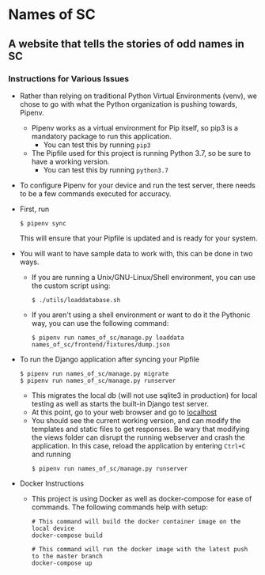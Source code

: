 # Names of SC
## A website that tells the stories of odd names in SC

### Instructions for Various Issues
- Rather than relying on traditional Python Virtual Environments (venv), we
  chose to go with what the Python organization is pushing towards, Pipenv.
  - Pipenv works as a virtual environment for Pip itself, so pip3 is a mandatory
    package to run this application.
    - You can test this by running
      `pip3`
  - The Pipfile used for this project is running Python 3.7, so be sure to have
    a working version.
    - You can test this by running
      `python3.7`

- To configure Pipenv for your device and run the test server, there needs to
  be a few commands executed for accuracy.

- First, run
  ```
  $ pipenv sync
  ```
  This will ensure that your Pipfile is updated and is ready for your system.

- You will want to have sample data to work with, this can be done in two ways.
  - If you are running a Unix/GNU-Linux/Shell environment, you can use the 
    custom script using:
    ```shell
    $ ./utils/loaddatabase.sh
    ```
  - If you aren't using a shell environment or want to do it the Pythonic way,
    you can use the following command:
    ```
    $ pipenv run names_of_sc/manage.py loaddata names_of_sc/frontend/fixtures/dump.json
    ```

- To run the Django application after syncing your Pipfile
  ```
  $ pipenv run names_of_sc/manage.py migrate
  $ pipenv run names_of_sc/manage.py runserver
  ```
  - This migrates the local db (will not use sqlite3 in production) for local
    testing as well as starts the built-in Django test server.
  - At this point, go to your web browser and go to [localhost](http://localhost:8000)
  - You should see the current working version, and can modify the
    templates and static files to get responses. Be wary that modifying the
    views folder can disrupt the running webserver and crash the application.
    In this case, reload the application by entering `Ctrl+C` and running
    ```
    $ pipenv run names_of_sc/manage.py runserver
    ```
    
- Docker Instructions
  - This project is using Docker as well as docker-compose for ease of commands. The following commands help with setup:
    ```
    # This command will build the docker container image on the local device
    docker-compose build
    
    # This command will run the docker image with the latest push to the master branch
    docker-compose up
    ```
